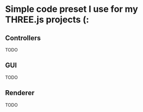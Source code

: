 # Simple code preset I use for my THREE.js projects (:

## Controllers

TODO

## GUI

TODO

## Renderer

TODO
